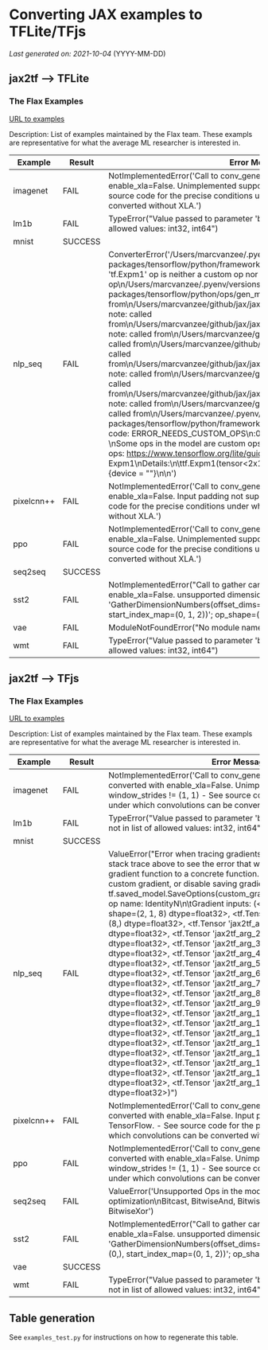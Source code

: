# Converting JAX examples to TFLite/TFjs

*Last generated on: 2021-10-04* (YYYY-MM-DD)

## jax2tf --> TFLite

### The Flax Examples
[URL to examples](https://github.com/google/flax/tree/main/examples)

Description: List of examples maintained by the Flax team.
These exampls are representative for what the average ML researcher is interested in.

| Example | Result | Error Message |
| --- | --- | --- |
| imagenet | FAIL | NotImplementedError('Call to conv_general_dilated cannot be converted with enable_xla=False. Unimplemented support for window_strides != (1, 1) - See source code for the precise conditions under which convolutions can be converted without XLA.')
| lm1b | FAIL | TypeError("Value passed to parameter 'begin' has DataType uint32 not in list of allowed values: int32, int64")
| mnist | SUCCESS | 
| nlp_seq | FAIL | ConverterError('/Users/marcvanzee/.pyenv/versions/3.7.10/lib/python3.7/site-packages/tensorflow/python/framework/op_def_library.py:750:0: error: \'tf.Expm1\' op is neither a custom op nor a flex op\n/Users/marcvanzee/.pyenv/versions/3.7.10/lib/python3.7/site-packages/tensorflow/python/ops/gen_math_ops.py:3798:0: note: called from\n/Users/marcvanzee/github/jax/jax/experimental/jax2tf/jax2tf.py:819:0: note: called from\n/Users/marcvanzee/github/jax/jax/experimental/jax2tf/jax2tf.py:836:0: note: called from\n/Users/marcvanzee/github/jax/jax/core.py:277:0: note: called from\n/Users/marcvanzee/github/jax/jax/_src/lax/lax.py:192:0: note: called from\n/Users/marcvanzee/github/jax/jax/_src/numpy/lax_numpy.py:661:0: note: called from\n/Users/marcvanzee/github/jax/jax/linear_util.py:166:0: note: called from\n/Users/marcvanzee/github/jax/jax/experimental/jax2tf/jax2tf.py:879:0: note: called from\n/Users/marcvanzee/github/jax/jax/core.py:1645:0: note: called from\n/Users/marcvanzee/.pyenv/versions/3.7.10/lib/python3.7/site-packages/tensorflow/python/framework/op_def_library.py:750:0: note: Error code: ERROR_NEEDS_CUSTOM_OPS\n<unknown>:0: error: failed while converting: \'main\': \nSome ops in the model are custom ops, See instructions to implement custom ops: https://www.tensorflow.org/lite/guide/ops_custom \nCustom ops: Expm1\nDetails:\n\ttf.Expm1(tensor<2x1x2xf32>) -> (tensor<2x1x2xf32>) : {device = ""}\n\n')
| pixelcnn++ | FAIL | NotImplementedError('Call to conv_general_dilated cannot be converted with enable_xla=False. Input padding not supported in TensorFlow. - See source code for the precise conditions under which convolutions can be converted without XLA.')
| ppo | FAIL | NotImplementedError('Call to conv_general_dilated cannot be converted with enable_xla=False. Unimplemented support for window_strides != (1, 1) - See source code for the precise conditions under which convolutions can be converted without XLA.')
| seq2seq | SUCCESS | 
| sst2 | FAIL | NotImplementedError("Call to gather cannot be converted with enable_xla=False. unsupported dimension_numbers 'GatherDimensionNumbers(offset_dims=(1, 2), collapsed_slice_dims=(0,), start_index_map=(0, 1, 2))'; op_shape=(2, 6, 3).")
| vae | FAIL | ModuleNotFoundError("No module named 'utils'")
| wmt | FAIL | TypeError("Value passed to parameter 'begin' has DataType uint32 not in list of allowed values: int32, int64")

## jax2tf --> TFjs

### The Flax Examples
[URL to examples](https://github.com/google/flax/tree/main/examples)

Description: List of examples maintained by the Flax team.
These exampls are representative for what the average ML researcher is interested in.

| Example | Result | Error Message |
| --- | --- | --- |
| imagenet | FAIL | NotImplementedError('Call to conv_general_dilated cannot be converted with enable_xla=False. Unimplemented support for window_strides != (1, 1) - See source code for the precise conditions under which convolutions can be converted without XLA.')
| lm1b | FAIL | TypeError("Value passed to parameter 'begin' has DataType uint32 not in list of allowed values: int32, int64")
| mnist | SUCCESS | 
| nlp_seq | FAIL | ValueError("Error when tracing gradients for SavedModel.\n\nSee the stack trace above to see the error that was raised when converting a gradient function to a concrete function. You may need to update the custom gradient, or disable saving gradients with the option tf.saved_model.SaveOptions(custom_gradients=False).\n\tProblematic op name: IdentityN\n\tGradient inputs: (<tf.Tensor 'AddV2_12:0' shape=(2, 1, 8) dtype=float32>, <tf.Tensor 'jax2tf_arg_0:0' shape=(8,) dtype=float32>, <tf.Tensor 'jax2tf_arg_1:0' shape=(4, 8) dtype=float32>, <tf.Tensor 'jax2tf_arg_2:0' shape=(4,) dtype=float32>, <tf.Tensor 'jax2tf_arg_3:0' shape=(4,) dtype=float32>, <tf.Tensor 'jax2tf_arg_4:0' shape=(4,) dtype=float32>, <tf.Tensor 'jax2tf_arg_5:0' shape=(4,) dtype=float32>, <tf.Tensor 'jax2tf_arg_6:0' shape=(2,) dtype=float32>, <tf.Tensor 'jax2tf_arg_7:0' shape=(4, 2) dtype=float32>, <tf.Tensor 'jax2tf_arg_8:0' shape=(4,) dtype=float32>, <tf.Tensor 'jax2tf_arg_9:0' shape=(2, 4) dtype=float32>, <tf.Tensor 'jax2tf_arg_10:0' shape=(4, 1, 2) dtype=float32>, <tf.Tensor 'jax2tf_arg_11:0' shape=(1, 2, 4) dtype=float32>, <tf.Tensor 'jax2tf_arg_12:0' shape=(4, 1, 2) dtype=float32>, <tf.Tensor 'jax2tf_arg_13:0' shape=(4, 1, 2) dtype=float32>, <tf.Tensor 'jax2tf_arg_14:0' shape=(4,) dtype=float32>, <tf.Tensor 'jax2tf_arg_15:0' shape=(4,) dtype=float32>, <tf.Tensor 'jax2tf_arg_16:0' shape=(8, 4) dtype=float32>, <tf.Tensor 'jax2tf_arg_17:0' shape=(2, 1) dtype=float32>)")
| pixelcnn++ | FAIL | NotImplementedError('Call to conv_general_dilated cannot be converted with enable_xla=False. Input padding not supported in TensorFlow. - See source code for the precise conditions under which convolutions can be converted without XLA.')
| ppo | FAIL | NotImplementedError('Call to conv_general_dilated cannot be converted with enable_xla=False. Unimplemented support for window_strides != (1, 1) - See source code for the precise conditions under which convolutions can be converted without XLA.')
| seq2seq | FAIL | ValueError('Unsupported Ops in the model before optimization\nBitcast, BitwiseAnd, BitwiseOr, RightShift, LeftShift, BitwiseXor')
| sst2 | FAIL | NotImplementedError("Call to gather cannot be converted with enable_xla=False. unsupported dimension_numbers 'GatherDimensionNumbers(offset_dims=(1, 2), collapsed_slice_dims=(0,), start_index_map=(0, 1, 2))'; op_shape=(2, 6, 3).")
| vae | SUCCESS |
| wmt | FAIL | TypeError("Value passed to parameter 'begin' has DataType uint32 not in list of allowed values: int32, int64")

## Table generation

See `examples_test.py` for instructions on how to regenerate this table.
